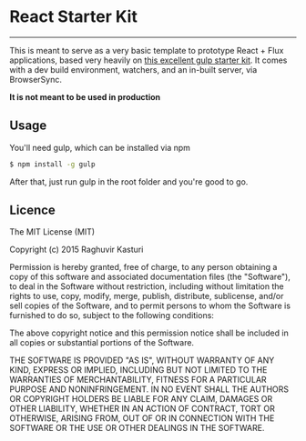 # React Starter Kit

---

This is meant to serve as a very basic template to prototype React + Flux applications, based very heavily on 
[this excellent gulp starter kit](https://github.com/greypants/gulp-starter). It comes with a dev build environment,
watchers, and an in-built server, via BrowserSync. 

**It is not meant to be used in production**

## Usage

You'll need gulp, which can be installed via npm

```bash
$ npm install -g gulp
```

After that, just run gulp in the root folder and you're good to go. 

## Licence

The MIT License (MIT)

Copyright (c) 2015 Raghuvir Kasturi

Permission is hereby granted, free of charge, to any person obtaining a copy of this software and associated documentation 
files (the "Software"), to deal in the Software without restriction, including without limitation the rights to use, copy, 
modify, merge, publish, distribute, sublicense, and/or sell copies of the Software, and to permit persons to whom the Software 
is furnished to do so, subject to the following conditions:

The above copyright notice and this permission notice shall be included in all copies or substantial portions of the Software.

THE SOFTWARE IS PROVIDED "AS IS", WITHOUT WARRANTY OF ANY KIND, EXPRESS OR IMPLIED, INCLUDING BUT NOT LIMITED TO THE 
WARRANTIES OF MERCHANTABILITY, FITNESS FOR A PARTICULAR PURPOSE AND NONINFRINGEMENT. IN NO EVENT SHALL THE AUTHORS OR 
COPYRIGHT HOLDERS BE LIABLE FOR ANY CLAIM, DAMAGES OR OTHER LIABILITY, WHETHER IN AN ACTION OF CONTRACT, TORT OR 
OTHERWISE, ARISING FROM, OUT OF OR IN CONNECTION WITH THE SOFTWARE OR THE USE OR OTHER DEALINGS IN THE SOFTWARE.
